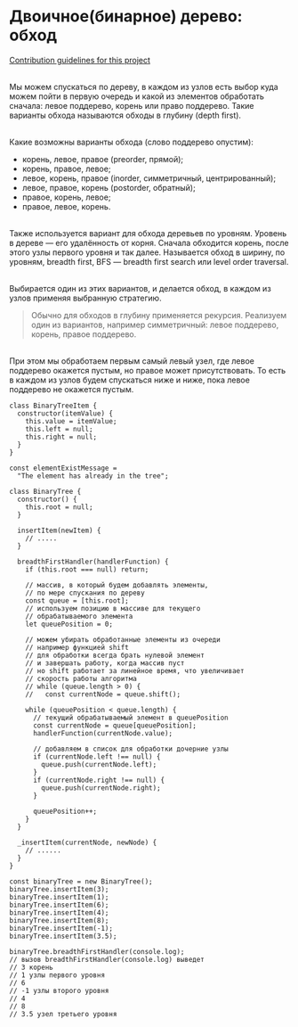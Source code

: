 # Двоичное(бинарное) дерево: обход

[Contribution guidelines for this project](docs/README.md)

<br> Мы можем спускаться по дереву, в каждом из узлов есть выбор куда можем пойти в первую очередь и какой из элементов обработать сначала: левое поддерево, корень или право поддерево. Такие варианты обхода называются обходы в глубину (depth first).<br/>

<br>Какие возможны варианты обхода (слово поддерево опустим):<br/>

- корень, левое, правое (preorder, прямой);
- корень, правое, левое;
- левое, корень, правое (inorder, симметричный, центрированный);
- левое, правое, корень (postorder, обратный);
- правое, корень, левое;
- правое, левое, корень.

<br>Также используется вариант для обхода деревьев по уровням. Уровень в дереве — его удалённость от корня. Сначала обходится корень, после этого узлы первого уровня и так далее. Называется обход в ширину, по уровням, breadth first, BFS — breadth first search или level order traversal.<br/>

<br>Выбирается один из этих вариантов, и делается обход, в каждом из узлов применяя выбранную стратегию.<br/>

> Обычно для обходов в глубину применяется рекурсия. Реализуем один из вариантов, например симметричный: левое поддерево, корень, правое поддерево.

<br>При этом мы обработаем первым самый левый узел, где левое поддерево окажется пустым, но правое может присутствовать. То есть в каждом из узлов будем спускаться ниже и ниже, пока левое поддерево не окажется пустым.<br/>

```
class BinaryTreeItem {
  constructor(itemValue) {
    this.value = itemValue;
    this.left = null;
    this.right = null;
  }
}

const elementExistMessage =
  "The element has already in the tree";

class BinaryTree {
  constructor() {
    this.root = null;
  }

  insertItem(newItem) {
    // .....
  }

  breadthFirstHandler(handlerFunction) {
    if (this.root === null) return;

    // массив, в который будем добавлять элементы,
    // по мере спускания по дереву
    const queue = [this.root];
    // используем позицию в массиве для текущего
    // обрабатываемого элемента
    let queuePosition = 0;

    // можем убирать обработанные элементы из очереди
    // например функцией shift
    // для обработки всегда брать нулевой элемент
    // и завершать работу, когда массив пуст
    // но shift работает за линейное время, что увеличивает
    // скорость работы алгоритма
    // while (queue.length > 0) {
    //   const currentNode = queue.shift();

    while (queuePosition < queue.length) {
      // текущий обрабатываемый элемент в queuePosition
      const currentNode = queue[queuePosition];
      handlerFunction(currentNode.value);

      // добавляем в список для обработки дочерние узлы
      if (currentNode.left !== null) {
        queue.push(currentNode.left);
      }
      if (currentNode.right !== null) {
        queue.push(currentNode.right);
      }

      queuePosition++;
    }
  }

  _insertItem(currentNode, newNode) {
    // ......
  }
}

const binaryTree = new BinaryTree();
binaryTree.insertItem(3);
binaryTree.insertItem(1);
binaryTree.insertItem(6);
binaryTree.insertItem(4);
binaryTree.insertItem(8);
binaryTree.insertItem(-1);
binaryTree.insertItem(3.5);

binaryTree.breadthFirstHandler(console.log);
// вызов breadthFirstHandler(console.log) выведет
// 3 корень
// 1 узлы первого уровня
// 6
// -1 узлы второго уровня
// 4
// 8
// 3.5 узел третьего уровня
```
